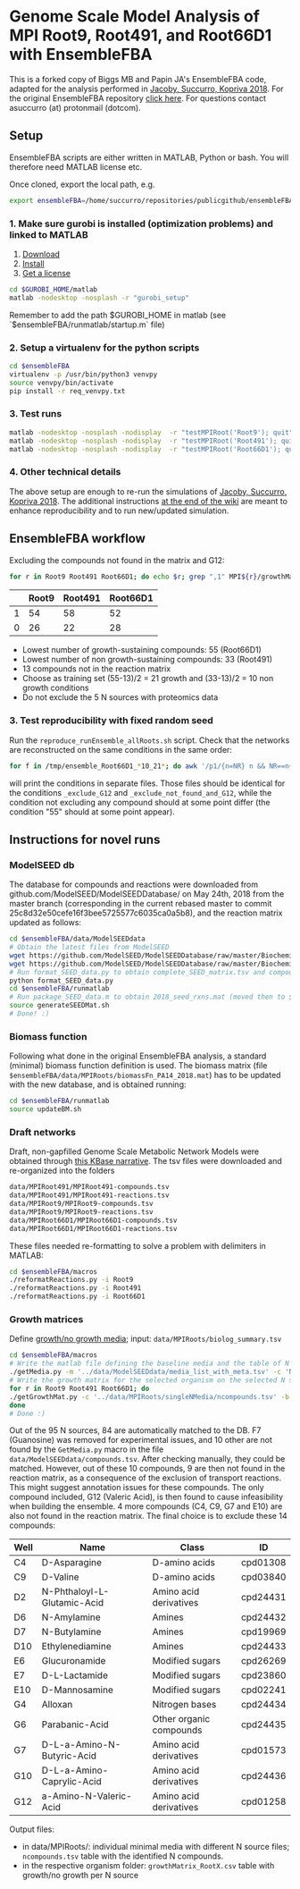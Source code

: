 # Genome Scale Model Analysis of MPI Root9, Root491, and Root66D1 with EnsembleFBA

This is a forked copy of Biggs MB and Papin JA's EnsembleFBA code, adapted for the
analysis performed in [Jacoby, Succurro, Kopriva 2018](MANUSCRIPT). For the original EnsembleFBA repository [click here](https://github.com/mbi2gs/ensembleFBA).
For questions contact asuccurro (at) protonmail (dotcom).


## Setup

EnsembleFBA scripts are either written in MATLAB, Python or bash. You will therefore need MATLAB license etc.

Once cloned, export the local path, e.g.
```bash
export ensembleFBA=/home/succurro/repositories/publicgithub/ensembleFBA/
```


### 1. Make sure gurobi is installed (optimization problems) and linked to MATLAB

1. [Download](http://www.gurobi.com/downloads/gurobi-optimizer)
2. [Install](http://www.gurobi.com/documentation/8.0/quickstart_linux/software_installation_guid.html)
3. [Get a license](http://www.gurobi.com/downloads/licenses/license-center)

```bash
cd $GUROBI_HOME/matlab
matlab -nodesktop -nosplash -r "gurobi_setup"
```

Remember to add the path $GUROBI_HOME in matlab (see `$ensembleFBA/runmatlab/startup.m` file)

### 2. Setup a virtualenv for the python scripts

```bash
cd $ensembleFBA
virtualenv -p /usr/bin/python3 venvpy
source venvpy/bin/activate
pip install -r req_venvpy.txt
```

### 3. Test runs


```bash
matlab -nodesktop -nosplash -nodisplay  -r "testMPIRoot('Root9'); quit"
matlab -nodesktop -nosplash -nodisplay  -r "testMPIRoot('Root491'); quit"
matlab -nodesktop -nosplash -nodisplay  -r "testMPIRoot('Root66D1'); quit"
```


### 4. Other technical details

The above setup are enough to re-run the simulations of [Jacoby, Succurro, Kopriva 2018](MANUSCRIPT).
The additional instructions [at the end of the wiki](#instructions-for-novel-runs) are meant to enhance reproducibility and to run new/updated simulation.




## EnsembleFBA workflow



Excluding the compounds not found in the matrix and G12:

```bash
for r in Root9 Root491 Root66D1; do echo $r; grep ",1" MPI${r}/growthMatrix_${r}_exclude_not_found_and_G12.csv | wc; grep ",0" MPI${r}/growthMatrix_${r}_exclude_not_found_and_G12.csv | wc; done
```

| |  Root9 | Root491 | Root66D1 |
| --- | --- | --- | --- |
| 1 | 54 | 58 | 52 |
| 0 | 26 | 22 | 28 |



* Lowest number of growth-sustaining compounds: 55 (Root66D1)
* Lowest number of non growth-sustaining compounds: 33 (Root491)
* 13 compounds not in the reaction matrix
* Choose as training set (55-13)/2 = 21 growth and (33-13)/2 = 10 non growth conditions
* Do not exclude the 5 N sources with proteomics data

### 3. Test reproducibility with fixed random seed

Run the `reproduce_runEnsemble_allRoots.sh` script. Check that the networks are reconstructed on the same conditions in the same order:

```bash
for f in /tmp/ensemble_Root66D1_*10_21*; do awk '/p1/{n=NR} n && NR==n+4 || NR==n+8' $f > /tmp/gcorder_${f:5:-3}out; done
```

will print the conditions in separate files. Those files should be identical for the conditions `_exclude_G12` and `_exclude_not_found_and_G12`, while the condition not excluding any compound should at some point differ (the condition "55" should at some point appear).



## Instructions for novel runs

### ModelSEED db

The database for compounds and reactions were downloaded from github.com/ModelSEED/ModelSEEDDatabase/ on May 24th, 2018 from
the master branch (corresponding in the current rebased master to commit 25c8d32e50cefe16f3bee5725577c6035ca0a5b8), and the reaction matrix updated as follows:

```bash
cd $ensembleFBA/data/ModelSEEDdata
# Obtain the latest files from ModelSEED
wget https://github.com/ModelSEED/ModelSEEDDatabase/raw/master/Biochemistry/compounds.tsv
wget https://github.com/ModelSEED/ModelSEEDDatabase/raw/master/Biochemistry/reactions.tsv
# Run format_SEED_data.py to obtain complete_SEED_matrix.tsv and compound_info_SEED.tsv
python format_SEED_data.py
cd $ensembleFBA/runmatlab
# Run package_SEED_data.m to obtain 2018_seed_rxns.mat (moved then to $ensembleFBA/data/ModelSEEDdata)
source generateSEEDMat.sh
# Done! :)
```

### Biomass function

Following what done in the original EnsembleFBA analysis, a standard (minimal) biomass function definition is used. The
biomass matrix (file `$ensembleFBA/data/MPIRoots/biomassFn_PA14_2018.mat`) has to
be updated with the new database, and is obtained running:

```bash
cd $ensembleFBA/runmatlab
source updateBM.sh
```

### Draft networks

Draft, non-gapfilled Genome Scale Metabolic Network Models were obtained through [this KBase narrative](https://narrative.kbase.us/narrative/ws.37070.obj.1).
The tsv files were downloaded and re-organized into the folders

```bash
data/MPIRoot491/MPIRoot491-compounds.tsv
data/MPIRoot491/MPIRoot491-reactions.tsv
data/MPIRoot9/MPIRoot9-compounds.tsv
data/MPIRoot9/MPIRoot9-reactions.tsv
data/MPIRoot66D1/MPIRoot66D1-compounds.tsv
data/MPIRoot66D1/MPIRoot66D1-reactions.tsv
```

These files needed re-formatting to solve a problem with delimiters in MATLAB:

```bash
cd $ensembleFBA/macros
./reformatReactions.py -i Root9
./reformatReactions.py -i Root491
./reformatReactions.py -i Root66D1
```

### Growth matrices

Define [growth/no growth media](growthmat); input: `data/MPIRoots/biolog_summary.tsv`

```bash
cd $ensembleFBA/macros
# Write the matlab file defining the baseline media and the table of N sources
./getMedia.py -m '../data/ModelSEEDdata/media_list_with_meta.tsv' -c 'Nitrogen' -b '../data/MPIRoots/biolog_summary.tsv' -o '../data/MPIRoots/singleNMedia/' -d '../data/ModelSEEDdata/compounds.tsv' -F
# Write the growth matrix for the selected organism on the selected N sources
for r in Root9 Root491 Root66D1; do
./getGrowthMat.py -c '../data/MPIRoots/singleNMedia/ncompounds.tsv' -b '../data/MPIRoots/biolog_summary.tsv' -o "../data/MPI${r}/" -i "${r}" -e 'A2 A5 A12 B6 B10';
done
# Done :)
```

Out of the 95 N sources, 84 are automatically matched to the DB.
F7 (Guanosine) was removed for experimental issues, and 
10 other are not found by the `GetMedia.py` macro in the file `data/ModelSEEDdata/compounds.tsv`.
After checking manually, they could be matched.
However, out of these 10 compounds, 9 are then not found in the reaction matrix, as a consequence of the exclusion of transport reactions.
This might suggest annotation issues for these compounds. The only compound included, G12 (Valeric Acid),
is then found to cause infeasibility when building the ensemble. 4 more compounds (C4, C9, G7 and E10) are also not found in the reaction matrix.
The final choice is to exclude these 14 compounds:

| Well | Name | Class | ID |
| --- | --- | --- | --- |
| C4 | D-Asparagine | D-amino acids | cpd01308 |
| C9 | D-Valine | D-amino acids | cpd03840 |
| D2 | N-Phthaloyl-L-Glutamic-Acid | Amino acid derivatives | cpd24431 |
| D6 | N-Amylamine | Amines | cpd24432 |
| D7 | N-Butylamine | Amines | cpd19969 |
| D10 | Ethylenediamine | Amines | cpd24433 |
| E6 | Glucuronamide | Modified sugars | cpd26269 |
| E7 | D-L-Lactamide | Modified sugars | cpd23860 |
| E10 | D-Mannosamine | Modified sugars | cpd02241 |
| G4 | Alloxan | Nitrogen bases | cpd24434 |
| G6 | Parabanic-Acid | Other organic compounds | cpd24435 |
| G7 | D-L-a-Amino-N-Butyric-Acid | Amino acid derivatives | cpd01573 |
| G10 | D-L-a-Amino-Caprylic-Acid | Amino acid derivatives | cpd24436 |
| G12 | a-Amino-N-Valeric-Acid | Amino acid derivatives | cpd01258 |


Output files:
* in data/MPIRoots/: individual minimal media with different N source files; `ncompounds.tsv` table with the identified N compounds.
* in the respective organism folder: `growthMatrix_RootX.csv` table with growth/no growth per N source

